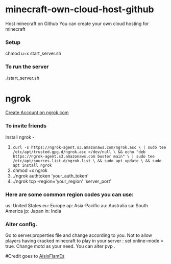 # minecraft-own-cloud-host-github
Host minecraft on Github
You can create your own cloud hosting for minecraft

### Setup
chmod u+x start_server.sh

### To run the server 
./start_server.sh

# ngrok
[Create Account on ngrok.com](https://dashboard.ngrok.com/get-started/your-authtoken)

### To invite friends
Install ngrok - 
1. `curl -s https://ngrok-agent.s3.amazonaws.com/ngrok.asc \
	| sudo tee /etc/apt/trusted.gpg.d/ngrok.asc >/dev/null \
	&& echo "deb https://ngrok-agent.s3.amazonaws.com buster main" \
	| sudo tee /etc/apt/sources.list.d/ngrok.list \
	&& sudo apt update \
	&& sudo apt install ngrok`
2. chmod +x ngrok
3. ./ngrok authtoken 'your_auth_token'
4. ./ngrok tcp -region='your_region' 'server_port'

### Here are some common region codes you can use:
us: United States
eu: Europe
ap: Asia-Pacific
au: Australia
sa: South America
jp: Japan
in: India

### Alter config.
Go to server.properties file and change according to you.
Not to allow players having cracked minecraft to play in your server :  set online-mode = true.
Change motd as your need.
You can alter pvp .


#Credit goes to 
[AislxFlamEs](https://www.youtube.com/@Aislx)

